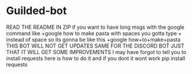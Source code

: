 # Guilded-bot
READ THE README IN ZIP
if you want to have long msgs with the google command like +google how to make pasta with spaces you gotta type + instead of space so its gonna be like this +google how+to+make+pasta
THIS BOT WILL NOT GET UPDATES SAME FOR THE DISCORD BOT JUST THAT IT WILL GET SOME IMPROVEMENTS
I may have forgot to tell you to install requests here is how to do it and if you dont it wont work
pip install requests


